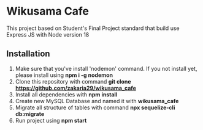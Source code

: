 # Wikusama Cafe
This project based on Student's Final Project standard that build use Express JS with Node version 18

## Installation
1. Make sure that you've install 'nodemon' command. If you not install yet, please install using **npm i -g nodemon**
2. Clone this repository with command **git clone https://github.com/zakaria29/wikusama_cafe**
3. Install all dependencies with **npm install**
4. Create new MySQL Database and named it with **wikusama_cafe**
5. Migrate all structure of tables with command **npx sequelize-cli db:migrate**
6. Run project using **npm start**